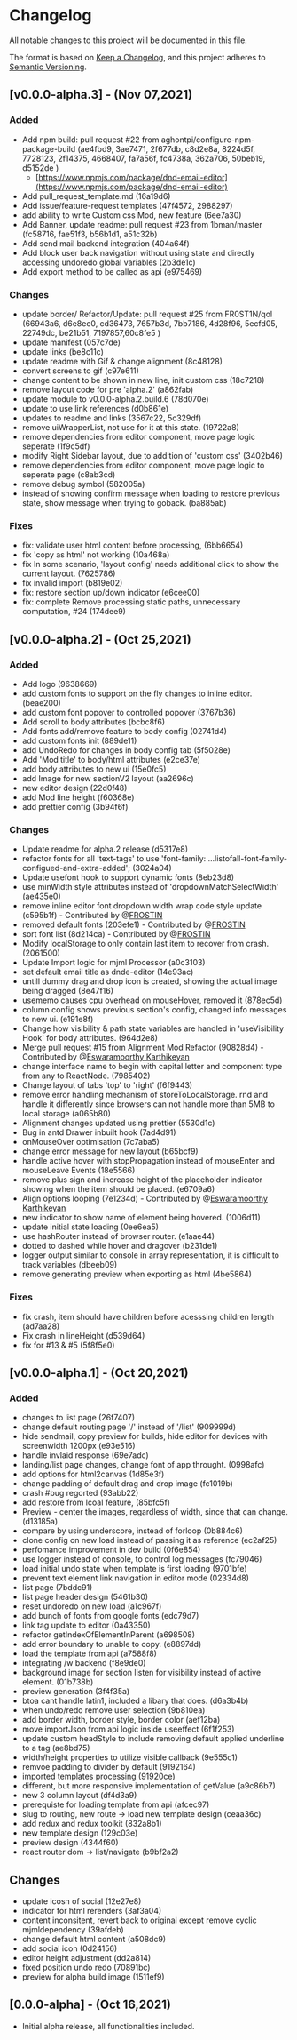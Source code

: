 # Changelog

All notable changes to this project will be documented in this file.

The format is based on [Keep a Changelog](https://keepachangelog.com/en/1.0.0/),
and this project adheres to [Semantic Versioning](https://semver.org/spec/v2.0.0.html).

## [v0.0.0-alpha.3] - (Nov 07,2021)

### Added

- Add npm build: pull request #22 from aghontpi/configure-npm-package-build (ae4fbd9, 3ae7471, 2f677db, c8d2e8a, 8224d5f, 7728123, 2f14375, 4668407, fa7a56f, fc4738a, 362a706, 50beb19, d5152de )
  - [https://www.npmjs.com/package/dnd-email-editor](https://www.npmjs.com/package/dnd-email-editor)
- Add pull_request_template.md (16a19d6)
- Add issue/feature-request templates (47f4572, 2988297)
- add ability to write Custom css Mod, new feature (6ee7a30)
- Add Banner, update readme: pull request #23 from 1bman/master (fc58716, fae51f3, b56b1d1, a51c32b)
- Add send mail backend integration (404a64f)
- Add block user back navigation without using state and directly accessing undoredo global variables (2b3de1c)
- Add export method to be called as api (e975469)

### Changes

- update border/ Refactor/Update: pull request #25 from FR0ST1N/qol (66943a6, d6e8ec0, cd36473, 7657b3d, 7bb7186, 4d28f96, 5ecfd05, 22749dc, be21b51, 7197857,60c8fe5 )
- update manifest (057c7de)
- update links (be8c11c)
- update readme with Gif & change alignment (8c48128)
- convert screens to gif (c97e611)
- change content to be shown in new line, init custom css (18c7218)
- remove layout code for pre 'alpha.2' (a862fab)
- update module to v0.0.0-alpha.2.build.6 (78d070e)
- update to use link references (d0b861e)
- updates to readme and links (3567c22, 5c329df)
- remove uiWrapperList, not use for it at this state. (19722a8)
- remove dependencies from editor component, move page logic seperate (1f9c5df)
- modify Right Sidebar layout, due to addition of 'custom css' (3402b46)
- remove dependencies from editor component, move page logic to seperate page (c8ab3cd)
- remove debug symbol (582005a)
- instead of showing confirm message when loading to restore previous state, show message when trying to goback. (ba885ab)

### Fixes

- fix: validate user html content before processing, (6bb6654)
- fix 'copy as html' not working (10a468a)
- fix In some scenario, 'layout config' needs additional click to show the current layout. (7625786)
- fix invalid import (b819e02)
- fix: restore section up/down indicator (e6cee00)
- fix: complete Remove processing static paths, unnecessary computation, #24 (174dee9)

## [v0.0.0-alpha.2] - (Oct 25,2021)

### Added

- Add logo (9638669)
- add custom fonts to support on the fly changes to inline editor. (beae200)
- add custom font popover to controlled popover (3767b36)
- Add scroll to body attributes (bcbc8f6)
- Add fonts add/remove feature to body config (02741d4)
- add custom fonts init (889de11)
- add UndoRedo for changes in body config tab (5f5028e)
- Add 'Mod title' to body/html attributes (e2ce37e)
- add body attributes to new ui (15e0fc5)
- add Image for new sectionV2 layout (aa2696c)
- new editor design (22d0f48)
- add Mod line height (f60368e)
- add prettier config (3b94f6f)

### Changes

- Update readme for alpha.2 release (d5317e8)
- refactor fonts for all 'text-tags' to use 'font-family: ...listofall-font-family-configued-and-extra-added'; (3024a04)
- Update usefont hook to support dynamic fonts (8eb23d8)
- use minWidth style attributes instead of 'dropdownMatchSelectWidth' (ae435e0)
- remove inline editor font dropdown width wrap code style update (c595b1f) - Contributed by @[FROSTIN](https://github.com/FR0ST1N)
- removed default fonts (203efe1) - Contributed by @[FROSTIN](https://github.com/FR0ST1N)
- sort font list (8d214ca) - Contributed by @[FROSTIN](https://github.com/FR0ST1N)
- Modify localStorage to only contain last item to recover from crash. (2061500)
- Update Import logic for mjml Processor (a0c3103)
- set default email title as dnde-editor (14e93ac)
- untill dummy drag and drop icon is created, showing the actual image being dragged (8e47f16)
- usememo causes cpu overhead on mouseHover, removed it (878ec5d)
- column config shows previous section's config, changed info messages to new ui. (e191e8f)
- Change how visibility & path state variables are handled in 'useVisibility Hook' for body attributes. (964d2e8)
- Merge pull request #15 from Alignment Mod Refactor (90828d4) - Contributed by @[Eswaramoorthy Karthikeyan](https://github.com/EswaramoorthyKarthikeyan)
- change interface name to begin with capital letter and component type from any to ReactNode. (7985402)
- Change layout of tabs 'top' to 'right' (f6f9443)
- remove error handling mechanism of storeToLocalStorage. rnd and handle it differently since browsers can not handle more than 5MB to local storage (a065b80)
- Alignment changes updated using prettier (5530d1c)
- Bug in antd Drawer inbuilt hook (7ad4d91)
- onMouseOver optimisation (7c7aba5)
- change error message for new layout (b65bcf9)
- handle active hover with stopPropagation instead of mouseEnter and mouseLeave Events (18e5566)
- remove plus sign and increase height of the placeholder indicator showing when the item should be placed. (e6709a6)
- Align options looping (7e1234d) - Contributed by @[Eswaramoorthy Karthikeyan](https://github.com/EswaramoorthyKarthikeyan)
- new indicator to show name of element being hovered. (1006d11)
- update initial state loading (0ee6ea5)
- use hashRouter instead of browser router. (e1aae44)
- dotted to dashed while hover and dragover (b231de1)
- logger output similar to console in array representation, it is difficult to track variables (dbeeb09)
- remove generating preview when exporting as html (4be5864)

### Fixes

- fix crash, item should have children before acesssing children length (ad7aa28)
- Fix crash in lineHeight (d539d64)
- fix for #13 & #5 (5f8f5e0)

## [v0.0.0-alpha.1] - (Oct 20,2021)

### Added

- changes to list page (26f7407)
- change default routing page '/' instead of '/list' (909999d)
- hide sendmail, copy preview for builds, hide editor for devices with screenwidth 1200px (e93e516)
- handle invlaid response (69e7adc)
- landing/list page changes, change font of app throught. (0998afc)
- add options for html2canvas (1d85e3f)
- change padding of default drag and drop image (fc1019b)
- crash #bug regorted (93abb22)
- add restore from lcoal feature, (85bfc5f)
- Preview - center the images, regardless of width, since that can change. (d13185a)
- compare by using underscore, instead of forloop (0b884c6)
- clone config on new load instead of passing it as reference (ec2af25)
- perfomance improvement in dev build (0f6e854)
- use logger instead of console, to control log messages (fc79046)
- load initial undo state when template is first loading (9701bfe)
- prevent text element link navigation in editor mode (02334d8)
- list page (7bddc91)
- list page header design (5461b30)
- reset undoredo on new load (a1c967f)
- add bunch of fonts from google fonts (edc79d7)
- link tag update to editor (0a43350)
- refactor getIndexOfElementInParent (a698508)
- add error boundary to unable to copy. (e8897dd)
- load the template from api (a7588f8)
- integrating /w backend (f8e9de0)
- background image for section listen for visibility instead of active element. (01b738b)
- preview generation (3f4f35a)
- btoa cant handle latin1, included a libary that does. (d6a3b4b)
- when undo/redo remove user selection (9b810ea)
- add border width, border style, border color (aef12ba)
- move importJson from api logic inside useeffect (6f1f253)
- update custom headStyle to include removing default applied underline to a tag (ae8bd75)
- width/height properties to utilize visible callback (9e555c1)
- remvoe padding to divider by default (9192164)
- imported templates processing (91920ce)
- different, but more responsive implementation of getValue (a9c86b7)
- new 3 column layout (df4d3a9)
- prerequiste for loading template from api (afcec97)
- slug to routing, new route -> load new template design (ceaa36c)
- add redux and redux toolkit (832a8b1)
- new template design (129c03e)
- preview design (4344f60)
- react router dom -> list/navigate (b9bf2a2)

## Changes

- update icosn of social (12e27e8)
- indicator for html rerenders (3af3a04)
- content inconsitent, revert back to original except remove cyclic mjmldependency (39afdeb)
- change default html content (a508dc9)
- add social icon (0d24156)
- editor height adjustment (dd2a814)
- fixed position undo redo (70891bc)
- preview for alpha build image (1511ef9)

## [0.0.0-alpha] - (Oct 16,2021)

- Initial alpha release, all functionalities included.
